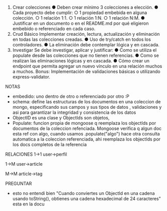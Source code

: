 1. Crear colecciones
● Deben crear mínimo 3 colecciones a elección.
● Cada proyecto debe cumplir:
○ 1 propiedad embebida en alguna colección.
○ 1 relación 1:1.
○ 1 relación 1:N.
○ 1 relación N:M.
● Justificar en un documento o en el README.md por qué eligieron embebido o
referenciado en cada caso.
2. Crud Básico
Implementar creación, lectura, actualización y eliminación en todas las colecciones
creadas.
● Uso de try/catch en todos los controladores.
● La eliminación debe contemplar lógica y en cascada.
3. Investigar
Se debe investigar, aplicar y justificar:
● Como se utiliza el populate desde las colecciones que no tienen referencias.
● Como se realizan las eliminaciones lógicas y en cascada.
● Cómo crear un endpoint que permita agregar un nuevo vínculo en una relación
muchos a muchos.
Bonus: Implementación de validaciones básicas o utilizando express-validator.

NOTAS

* embedido: uno dentro de otro o referenciado por otro :P
* schema: define las estructuras de los documentos en una coleccion de mongo, especificando sus campos y sus tipos de datos , validaciones y asi para garantizar la integridad y consistencia de los datos
* ObjectID es una clase y ObjectIds son objetos, 
* Populate: funcion propia de mongoose q reemplaza los objectIds por documentos de la coleccion refenciada. Mongoose verifica q algun doc esta ref con algo, cuando usamos .populate("algo") hace otra consulta automatica a la coleccion referenciada, ahi reemplaza los objectIds por los docs completos de la referencia

RELACIONES
1->1
user->perfil

1->M
user->article

M->M
article->tag

PREGUNTAR
* esto no entendi bien "Cuando conviertes un ObjectId en una cadena usando toString(), obtienes una cadena hexadecimal de 24 caracteres" esta en la docu 